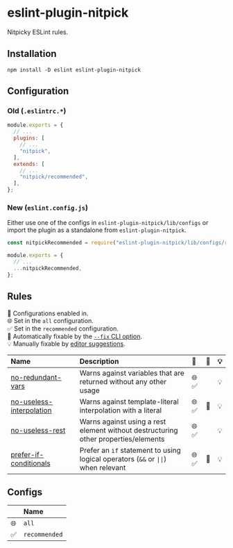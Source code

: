 # eslint-plugin-nitpick

Nitpicky ESLint rules.

## Installation

```
npm install -D eslint eslint-plugin-nitpick
```

## Configuration

### Old (`.eslintrc.*`)

```js
module.exports = {
  // ...
  plugins: [
    // ...
    "nitpick",
  ],
  extends: [
    // ...
    "nitpick/recommended",
  ],
};
```

### New (`eslint.config.js`)

Either use one of the configs in `eslint-plugin-nitpick/lib/configs` or import the plugin as a standalone from `eslint-plugin-nitpick`.

```js
const nitpickRecommended = require("eslint-plugin-nitpick/lib/configs/recommended");

module.exports = {
  // ...
  ...nitpickRecommended,
};
```

## Rules

<!-- begin auto-generated rules list -->

💼 Configurations enabled in.\
🌐 Set in the `all` configuration.\
✅ Set in the `recommended` configuration.\
🔧 Automatically fixable by the [`--fix` CLI option](https://eslint.org/docs/user-guide/command-line-interface#--fix).\
💡 Manually fixable by [editor suggestions](https://eslint.org/docs/developer-guide/working-with-rules#providing-suggestions).

| Name                                                               | Description                                                                        | 💼    | 🔧  | 💡  |
| :----------------------------------------------------------------- | :--------------------------------------------------------------------------------- | :---- | :-- | :-- |
| [no-redundant-vars](docs/rules/no-redundant-vars.md)               | Warns against variables that are returned without any other usage                  | 🌐 ✅ |     | 💡  |
| [no-useless-interpolation](docs/rules/no-useless-interpolation.md) | Warns against template-literal interpolation with a literal                        | 🌐 ✅ | 🔧  | 💡  |
| [no-useless-rest](docs/rules/no-useless-rest.md)                   | Warns against using a rest element without destructuring other properties/elements | 🌐 ✅ |     | 💡  |
| [prefer-if-conditionals](docs/rules/prefer-if-conditionals.md)     | Prefer an `if` statement to using logical operators (`&&` or `\|\|`) when relevant | 🌐 ✅ | 🔧  | 💡  |

<!-- end auto-generated rules list -->

## Configs

<!-- begin auto-generated configs list -->

|     | Name          |
| :-- | :------------ |
| 🌐  | `all`         |
| ✅  | `recommended` |

<!-- end auto-generated configs list -->
